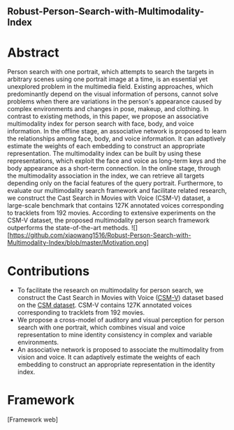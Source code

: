## Robust-Person-Search-with-Multimodality-Index
# Abstract
  Person search with one portrait, which attempts to search the targets in arbitrary scenes using one portrait image at a time, is an essential yet unexplored problem in the multimedia field. Existing approaches, which predominantly depend on the visual information of persons, cannot solve problems when there are variations in the person's appearance caused by complex environments and changes in pose, makeup, and clothing. In contrast to existing methods, in this paper, we propose an associative multimodality index for person search with face, body, and voice information. In the offline stage, an associative network is proposed to learn the relationships among face, body, and voice information. It can adaptively estimate the weights of each embedding to construct an appropriate representation. The multimodality index can be built by using these representations, which exploit the face and voice as long-term keys and the body appearance as a short-term connection. In the online stage, through the multimodality association in the index, we can retrieve all targets depending only on the facial features of the query portrait. Furthermore, to evaluate our multimodality search framework and facilitate related research, we construct the Cast Search in Movies with Voice (CSM-V) dataset, a large-scale benchmark that contains 127K annotated voices corresponding to tracklets from 192 movies. According to extensive experiments on the CSM-V dataset, the proposed multimodality person search framework outperforms the state-of-the-art methods.
  ![][https://github.com/xiaowang1516/Robust-Person-Search-with-Multimodality-Index/blob/master/Motivation.png]
# Contributions
- To facilitate the research on multimodality for person search, we construct the Cast Search in Movies with Voice ([CSM-V](https://pan.baidu.com/s/18W-NsgTFLTNFdAdNAbtJfw)) dataset based on the [CSM dataset](https://pan.baidu.com/s/1JG30kPTWxJmf1saA0e6CLQ#list/path=%2F). CSM-V contains 127K annotated voices corresponding to tracklets from 192 movies.
- We propose a cross-model of auditory and visual perception for person search with one portrait, which combines visual and voice representation to mine identity consistency in complex and variable environments.
- An associative network is proposed to associate the multimodality from vision and voice. It can adaptively estimate the weights of each embedding to construct an appropriate representation in the identity index.
# Framework
  [Framework web]


